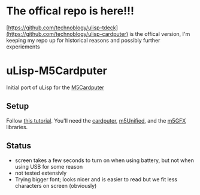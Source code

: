 # The offical repo is here!!!
[https://github.com/technoblogy/ulisp-tdeck](https://github.com/technoblogy/ulisp-cardputer) is the offical version, I'm keeping my repo up for historical reasons and possibly further experiements

# uLisp-M5Cardputer
Initial port of uLisp for the [M5Cardputer](https://docs.m5stack.com/en/core/Cardputer)

## Setup
Follow [this tutorial](https://docs.m5stack.com/en/arduino/m5cardputer/program). You'll need the [cardputer](https://github.com/m5stack/M5Cardputer), [m5Unified](https://github.com/m5stack/M5Unified/tree/master), and the [m5GFX](https://github.com/m5stack/M5GFX/tree/master) libraries.

## Status
- screen takes a few seconds to turn on when using battery, but not when using USB for some reason
- not tested extensivly
- Trying bigger font; looks nicer and is easier to read but we fit less characters on screen (obviously)
